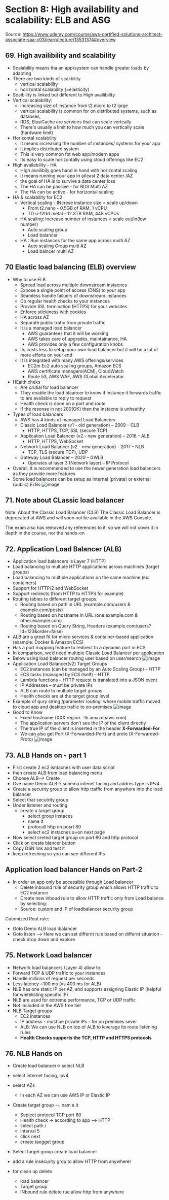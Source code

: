 # Section 8: High availability and scalability: ELB and ASG
Source: https://www.udemy.com/course/aws-certified-solutions-architect-associate-saa-c03/learn/lecture/13531374#overview
## 69. High availibility and scalability
- Scalability means tha an app/system can handle greater loads by adapting
- There are two kinds of scalibility
  - vertical scalability
  - horizontal scalability (=elasticity)
- Scalbility is linked but different to High availibility
- Vertical scalability:
  - increasing size of instance from t2.micro to t2 large
  - vertical scalability is common for on distributed systems, such as databses,
  - RDS, ElasiCache are services that can scale vertcally 
  - There's usually a limit to how much you can vertically scale (hardware limit)
- Horizontal scalability
  - It means increasing the number of instances/ systems for your app
  - it implies distributed system
  - This is very common fot web app/modern apps
  - Its easy to scale horizontally using cloud offerings like EC2
- High availability - HA
  - HIgh availibily goes hand in hand with horizontal scaling
  - It means running your app in atleast 2 data center /AZ
  - the goal of HA is to survive a data center loss
  - The HA can be passive - for RDS Multi AZ 
  - The HA can be active - for horizontal scaling
- HA & scalability for EC2
  - Vertical scaling - INcrese instance size = scale up/down
    - From t2.nano - 0.5GB of RAM, 1 vCPU
    - TO u-12tb1.metal - 12.3TB RAM, 448 vCPUs
  - HA scaling: Increase number of instances = scale out/in(low number)
    - Auto scaling group
    - Load balancer
  - HA : Run instances for the same app across multi AZ
    - Auto scaling Group multi AZ
    - Load balncer multi AZ
## 70 Elastic load balancing (ELB) overview
- Why to use ELB
  - Spread load across multiple downstream instacnes
  - Expose a single point of access (DNS) to your app
  - Seamless handle failuers of downstream instances
  - Do regular health checks to your instances
  - Provide SSL termination (HTTPS) for your websites
  - Enforce stickiness with cookies
  - HA across AZ
  - Separate public trafic from private traffic
  - It is a managed load balancer
    - AWS guarantees that it will be working 
    - AWS takes care of upgrades, maintainance, HA
    - AWS provides only a few configuration knobs
  - Its costs less to setup your own load balancer but it will be a lot of more efforts on your end
  - It is integrated with many AWS offerings/services
    - EC2m Ec2 auto scaling groups, Amazon ECS
    - AWS certificate managers(ACM), CloudWatch
    - Route 53, AWS WAF, AWS GLobal Accelerator
- HEalth cheks
  - Are crutial for load balancer
  - They enable the load blaancer to know if instance it forwards traffic to are available to reply to request
  - Health check is done on a port and route
  - If the resonse in not 200(OK) then the instacne is unhealthy
- Types of load balancers
  - AWS has 4 kinds of managed Load Balancers
  - Classic Load Balancer (v1 - old generation) – 2009 – CLB
    - HTTP, HTTPS, TCP, SSL (secure TCP)
  - Application Load Balancer (v2 - new generation) – 2016 – ALB
    - HTTP, HTTPS, WebSocket
  - Network Load Balancer (v2 - new generation) – 2017 – NLB
    - TCP, TLS (secure TCP), UDP
  - Gateway Load Balancer – 2020 – GWLB
    - Operates at layer 3 (Network layer) – IP Protocol
- Overall, it is recommended to use the newer generation load balancers as they provide more features
- Some load balancers can be setup as internal (private) or external (public) ELBs
![image](https://github.com/rajesh15mhatre/AWS/assets/15013611/3a53b538-bac9-4666-ae13-174af2ddd45a)

## 71. Note about CLassic load balancer
Note: About the Classic Load Balancer (CLB)
The Classic Load Balancer is deprecated at AWS and will soon not be available in the AWS Console.

The exam also has removed any references to it, so we will not cover it in depth in the course, nor the hands-on

## 72. Application Load Balancer (ALB) 
- Application load balancers is Layer 7 (HTTP)
- Load balancing to multiple HTTP applications across machines (target groups)
- Load balancing to multiple applications on the same machine (ex: containers)
- Support for HTTP/2 and WebSocket
- Support redirects (from HTTP to HTTPS for example)
- Routing tables to different target groups:
  - Routing based on path in URL (example.com/users & example.com/posts)
  - Routing based on hostname in URL (one.example.com & other.example.com)
  - Routing based on Query String, Headers
(example.com/users?id=123&order=false)
- ALB are a great fit for micro services & container-based application (example: Docker & Amazon ECS)
- Has a port mapping feature to redirect to a dynamic port in ECS
- In comparison, we’d need multiple Classic Load Balancer per application
- Below using load balancer routing user based on user/search
![image](https://github.com/rajesh15mhatre/AWS/assets/15013611/307ec06c-0b56-4264-9b34-670f08395585)
- Application Load Balancer(v2) Target Groups
  - EC2 instances (can be managed by an Auto Scaling Group) – HTTP
  - ECS tasks (managed by ECS itself) – HTTP
  - Lambda functions – HTTP request is translated into a JSON event
  - IP Addresses – must be private IPs
  - ALB can route to multiple target groups
  - Health checks are at the target group level
- Example of qury string /parameter routing; where mobile traffic moved to cloud app and desktop trafiic to on-premises
![image](https://github.com/rajesh15mhatre/AWS/assets/15013611/20de5852-3624-4033-a47e-9d92de4a9035)
- Good to Know
  - Fixed hostname (XXX.region. -lb.amazonaws.com)
  - The application servers don’t see the IP of the client directly
  - The true IP of the client is inserted in the header **X-Forwarded-For**
  - We can also get Port (X-Forwarded-Port) and proto (X-Forwarded-Proto)
![image](https://github.com/rajesh15mhatre/AWS/assets/15013611/92e5dcb1-16fb-40a5-8425-1cdb900f30f5)
## 73. ALB Hands on - part 1
- First create 2 ec2 isntacnes with user data script
- then create ALB from load balancing menu
- Choose ALB--> Create
- Gve name Demo ALB-> schema intenet facing and addres type is IPv4 
- Create a security group to allow http traffic from anywhere into the load balancer
- Select that secutrity group
- Under listener and routing 
  - create a target group 
    - select group instaces 
    - name it
    - protocall http on posrt 80
    - select ec2 instacnes a=on next page
- Now select creted target group on port 80 and http protocol
- Click on creste blancer button
- Copy DSN link and test it
- keep refreshing so you can see different IPs

## Application load balancer Hands on Part-2
- In order an app only be accessible through Load balancer
  - Delete inbound rule of security group which allows HTTP traffic to EC2 instance
  - Create new inboud rule  to allow HTTP traffic only from Load balance by selecting:
  -  Source: custom and IP of loadbalancer security group
 
 Cutomized Rout rule:
 - Goto Demo ALB load lbalancer 
 - Goto listen --> Here we can set differnt rule based on differnt situation - check drop down and explore
 
 ## 75. Network Load balancer
- Network load balancers (Layer 4) allow to:
- Forward TCP & UDP traffic to your instances
- Handle millions of request per seconds
- Less latency ~100 ms (vs 400 ms for ALB)
- NLB has one static IP per AZ, and supports assigning Elastic IP (helpful for whitelisting specific IP)
- NLB are used for extreme performance, TCP or UDP traffic
- Not included in the AWS free tier
- NLB Target groups
  - EC2 instances
  - IP address - must be private IPs - for on premises sever
  - ALB: We can use NLB on top of ALB to leverage its route listening rules
  - **Health Checks supports the TCP, HTTP and HTTPS protocols**

## 76. NLB Hands on
- Create load balancer-> select NLB
- select internet facing, ipv4
- select AZs
  - in each AZ we can use AWS IP or Elastic IP
- Create target group --. nam e it
  - Seplect protocol TCP port 80
  - Health check -> according to app --> HTTP
  - select path /
  - interval 5 
  - click next 
  - create taegget group
- Select target group create load balancer
- add a rule insecurity grou  to allow HTTP from anywherer

- for clean up delete 
  - load balancer
  - Target group
  - INbound rule delete rue allow http from anywhere 



















